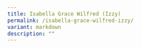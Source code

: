 ```yaml
---
title: Isabella Grace Wilfred (Izzy)
permalink: /isabella-grace-wilfred-izzy/
variant: markdown
description: ""
---
```

